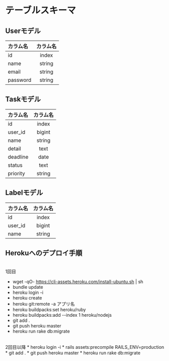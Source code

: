 # テーブルスキーマ

## Userモデル
|カラム名|カラム名|
|:--|:--:|
|id|index|
|name|string|
|email|string|
|password|string|

## Taskモデル
|カラム名|カラム名|
|:--|:--:|
|id|index|
|user_id|bigint|
|name|string|
|detail|text|
|deadline|date|
|status|text|
|priority|string|

## Labelモデル
|カラム名|カラム名|
|:--|:--:|
|id|index|
|user_id|bigint|
|name|string|

## Herokuへのデプロイ手順
<br>
1回目

* wget -qO- https://cli-assets.heroku.com/install-ubuntu.sh | sh
* bundle update
* heroku login -i
* heroku create
* heroku git:remote -a アプリ名
* heroku buildpacks:set heroku/ruby
* heroku buildpacks:add --index 1 heroku/nodejs
* git add .
* git push heroku master
* heroku run rake db:migrate
<br>
2回目以降
* heroku login -i
* rails assets:precompile RAILS_ENV=production
* git add .
* git push heroku master
* heroku run rake db:migrate
